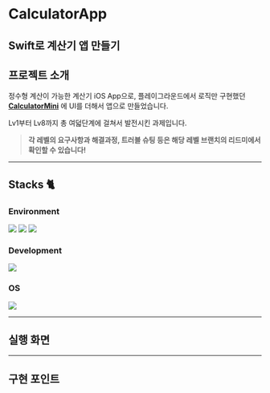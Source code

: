 # CalculatorApp
## Swift로 계산기 앱 만들기

## 프로젝트 소개

정수형 계산이 가능한 계산기 iOS App으로, 플레이그라운드에서 로직만 구현했던 **[CalculatorMini](https://github.com/hemssy/CalculatorMini)** 에 UI를 더해서 앱으로 만들었습니다.

Lv1부터 Lv8까지 총 여덟단계에 걸쳐서 발전시킨 과제입니다.

> **각 레벨의 요구사항과 해결과정, 트러블 슈팅 등은 해당 레벨 브랜치의 리드미에서 확인할 수 있습니다!**


---
## Stacks 🐈
### Environment
<img src="https://img.shields.io/badge/Xcode-1575F9.svg?style=for-the-badge&logo=Xcode&logoColor=white"> <img src="https://img.shields.io/badge/github-181717?style=for-the-badge&logo=github&logoColor=white"> <img src="https://img.shields.io/badge/git-F05032?style=for-the-badge&logo=git&logoColor=white">

### Development
<img src="https://img.shields.io/badge/Swift-F05138.svg?style=for-the-badge&logo=swift&logoColor=white">   

### OS
<img src="https://img.shields.io/badge/macOS-000000.svg?style=for-the-badge&logo=apple&logoColor=white">

---
## 실행 화면
---
## 구현 포인트





























